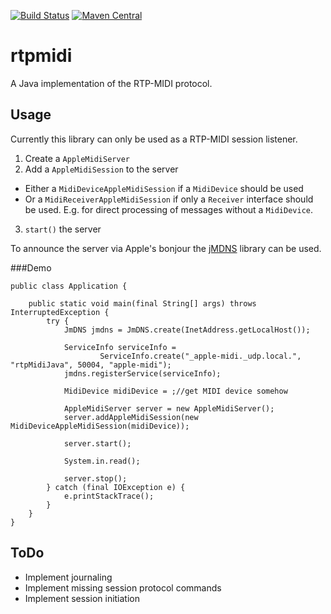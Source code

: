 [![Build Status](https://travis-ci.org/LeovR/rtp-midi.svg?branch=master)](https://travis-ci.org/LeovR/rtp-midi)
[![Maven Central](https://maven-badges.herokuapp.com/maven-central/io.github.leovr/rtp-midi/badge.svg)](https://maven-badges.herokuapp.com/maven-central/io.github.leovr/rtp-midi)
# rtpmidi
A Java implementation of the RTP-MIDI protocol. 

## Usage

Currently this library can only be used as a RTP-MIDI session listener.

1. Create a `AppleMidiServer`
2. Add a `AppleMidiSession` to the server
  * Either a `MidiDeviceAppleMidiSession` if a `MidiDevice` should be used
  * Or a `MidiReceiverAppleMidiSession` if only a `Receiver` interface should be used. E.g. for direct processing of messages without a `MidiDevice`.
3. `start()` the server

To announce the server via Apple's bonjour the [jMDNS](https://github.com/jmdns/jmdns) library can be used.

###Demo

    public class Application {
    
        public static void main(final String[] args) throws InterruptedException {
            try {
                JmDNS jmdns = JmDNS.create(InetAddress.getLocalHost());
    
                ServiceInfo serviceInfo =
                        ServiceInfo.create("_apple-midi._udp.local.", "rtpMidiJava", 50004, "apple-midi");
                jmdns.registerService(serviceInfo);

                MidiDevice midiDevice = ;//get MIDI device somehow

                AppleMidiServer server = new AppleMidiServer();
                server.addAppleMidiSession(new MidiDeviceAppleMidiSession(midiDevice));

                server.start();

                System.in.read();

                server.stop();
            } catch (final IOException e) {
                e.printStackTrace();
            }
        }
    }


## ToDo
* Implement journaling
* Implement missing session protocol commands
* Implement session initiation
